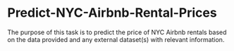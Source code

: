 # Predict-NYC-Airbnb-Rental-Prices
The purpose of this task is to predict the price of NYC Airbnb rentals based on the data provided and any external dataset(s) with relevant information.
